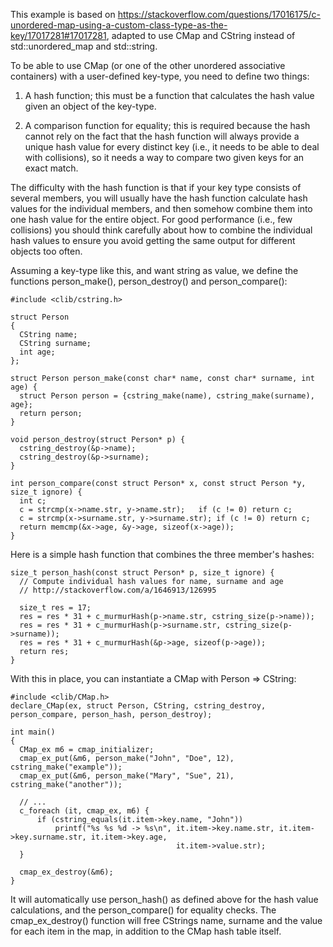This example is based on https://stackoverflow.com/questions/17016175/c-unordered-map-using-a-custom-class-type-as-the-key/17017281#17017281, adapted to use CMap and CString instead of std::unordered_map and std::string.

To be able to use CMap (or one of the other unordered associative containers) with a user-defined key-type, you need to define two things:

1. A hash function; this must be a function that calculates the hash value given an object of the key-type.

2. A comparison function for equality; this is required because the hash cannot rely on the fact that the hash function will always provide a unique hash value for every distinct key (i.e., it needs to be able to deal with collisions), so it needs a way to compare two given keys for an exact match.

The difficulty with the hash function is that if your key type consists of several members, you will usually have the hash function calculate hash values for the individual members, and then somehow combine them into one hash value for the entire object. For good performance (i.e., few collisions) you should think carefully about how to combine the individual hash values to ensure you avoid getting the same output for different objects too often.

Assuming a key-type like this, and want string as value, we define the functions person_make(), person_destroy() and person_compare():
```
#include <clib/cstring.h>

struct Person
{
  CString name;
  CString surname;
  int age;
};

struct Person person_make(const char* name, const char* surname, int age) {
  struct Person person = {cstring_make(name), cstring_make(surname), age};
  return person;
}

void person_destroy(struct Person* p) {
  cstring_destroy(&p->name);
  cstring_destroy(&p->surname);
}

int person_compare(const struct Person* x, const struct Person *y, size_t ignore) {
  int c;
  c = strcmp(x->name.str, y->name.str);   if (c != 0) return c;
  c = strcmp(x->surname.str, y->surname.str); if (c != 0) return c;
  return memcmp(&x->age, &y->age, sizeof(x->age));
}
```
Here is a simple hash function that combines the three member's hashes:
```
size_t person_hash(const struct Person* p, size_t ignore) {
  // Compute individual hash values for name, surname and age
  // http://stackoverflow.com/a/1646913/126995

  size_t res = 17;  
  res = res * 31 + c_murmurHash(p->name.str, cstring_size(p->name));
  res = res * 31 + c_murmurHash(p->surname.str, cstring_size(p->surname));
  res = res * 31 + c_murmurHash(&p->age, sizeof(p->age));
  return res;
}
```
With this in place, you can instantiate a CMap with Person => CString:
```
#include <clib/CMap.h>
declare_CMap(ex, struct Person, CString, cstring_destroy, person_compare, person_hash, person_destroy);

int main()
{
  CMap_ex m6 = cmap_initializer;
  cmap_ex_put(&m6, person_make("John", "Doe", 12), cstring_make("example"));
  cmap_ex_put(&m6, person_make("Mary", "Sue", 21), cstring_make("another"));
  
  // ...
  c_foreach (it, cmap_ex, m6) {
      if (cstring_equals(it.item->key.name, "John"))
          printf("%s %s %d -> %s\n", it.item->key.name.str, it.item->key.surname.str, it.item->key.age,
                                     it.item->value.str);
  }
  
  cmap_ex_destroy(&m6);
}
```
It will automatically use person_hash() as defined above for the hash value calculations, and the person_compare() for equality checks.
The cmap_ex_destroy() function will free CStrings name, surname and the value for each item in the map, in addition to the CMap hash table itself.

